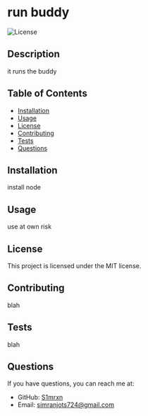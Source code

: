 # run buddy
![License](https://img.shields.io/badge/License-MIT-blue.svg)

## Description

it runs the buddy

## Table of Contents
- [Installation](#installation)
- [Usage](#usage)
- [License](#license)
- [Contributing](#contributing)
- [Tests](#tests)
- [Questions](#questions)

## Installation

install node

## Usage

use at own risk

## License

This project is licensed under the MIT license.

## Contributing

blah

## Tests

blah

## Questions

If you have questions, you can reach me at:
- GitHub: [S1mrxn](https://github.com/S1mrxn)
- Email: [simranjots724@gmail.com](mailto:simranjots724@gmail.com)
